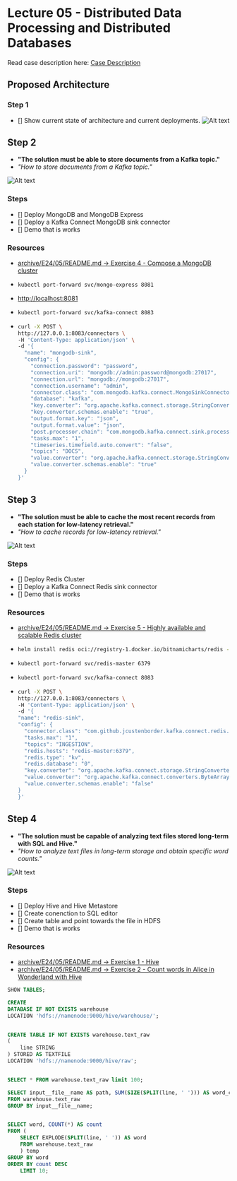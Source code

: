 # Lecture 05 - Distributed Data Processing and Distributed Databases

Read case description here: [Case Description](../README.md)

## Proposed Architecture

### Step 1

- [] Show current state of architecture and current deployments.
![Alt text](images/step01.png)

## Step 2

- **"The solution must be able to store documents from a Kafka topic."**
- *"How to store documents from a Kafka topic."*

![Alt text](images/step02.png)

### Steps

- [] Deploy MongoDB and MongoDB Express
- [] Deploy a Kafka Connect MongoDB sink connector
- [] Demo that is works

### Resources

- [archive/E24/05/README.md -> Exercise 4 - Compose a MongoDB cluster](https://github.com/JakobHviidBDDST/BigDataCourseExercises/tree/main/archive/E24/05/README.md#exercise-4---compose-a-mongodb-cluster)

- ```zsh
  kubectl port-forward svc/mongo-express 8081
  ```

- [http://localhost:8081](http://localhost:8081)

- ```zsh
  kubectl port-forward svc/kafka-connect 8083
  ```

- ```zsh
  curl -X POST \
  http://127.0.0.1:8083/connectors \
  -H 'Content-Type: application/json' \
  -d '{
    "name": "mongodb-sink",
    "config": {
      "connection.password": "password",
      "connection.uri": "mongodb://admin:password@mongodb:27017",
      "connection.url": "mongodb://mongodb:27017",
      "connection.username": "admin",
      "connector.class": "com.mongodb.kafka.connect.MongoSinkConnector",
      "database": "kafka",
      "key.converter": "org.apache.kafka.connect.storage.StringConverter",
      "key.converter.schemas.enable": "true",
      "output.format.key": "json",
      "output.format.value": "json",
      "post.processor.chain": "com.mongodb.kafka.connect.sink.processor.DocumentIdAdder",
      "tasks.max": "1",
      "timeseries.timefield.auto.convert": "false",
      "topics": "DOCS",
      "value.converter": "org.apache.kafka.connect.storage.StringConverter",
      "value.converter.schemas.enable": "true"
    }
  }'
  ```

## Step 3

- **"The solution must be able to cache the most recent records from each station for low-latency retrieval."**
- *"How to cache records for low-latency retrieval."*

![Alt text](images/step03.png)

### Steps

- [] Deploy Redis Cluster
- [] Deploy a Kafka Connect Redis sink connector
- [] Demo that is works

### Resources

- [archive/E24/05/README.md -> Exercise 5 - Highly available and scalable Redis cluster](https://github.com/JakobHviidBDDST/BigDataCourseExercises/tree/main/archive/E24/05/README.md#exercise-5---highly-available-and-scalable-redis-cluster)

- ```zsh
  helm install redis oci://registry-1.docker.io/bitnamicharts/redis --set architecture=standalone --set auth.enabled=false
  ```

- ```zsh
  kubectl port-forward svc/redis-master 6379
  ```

- ```zsh
  kubectl port-forward svc/kafka-connect 8083
  ```

- ```zsh
  curl -X POST \
  http://127.0.0.1:8083/connectors \
  -H 'Content-Type: application/json' \
  -d '{
  "name": "redis-sink",
  "config": {
    "connector.class": "com.github.jcustenborder.kafka.connect.redis.RedisSinkConnector",
    "tasks.max": "1",
    "topics": "INGESTION",
    "redis.hosts": "redis-master:6379",
    "redis.type": "kv", 
    "redis.database": "0",
    "key.converter": "org.apache.kafka.connect.storage.StringConverter",
    "value.converter": "org.apache.kafka.connect.converters.ByteArrayConverter",
    "value.converter.schemas.enable": "false"
  }
  }'
  ```


## Step 4

- **"The solution must be capable of analyzing text files stored long-term with SQL and Hive."**
- *"How to analyze text files in long-term storage and obtain specific word counts."*

![Alt text](images/step04.png)

### Steps

- [] Deploy Hive and Hive Metastore
- [] Create conenction to SQL editor
- [] Create table and point towards the file in HDFS
- [] Demo that is works

### Resources

- [archive/E24/05/README.md -> Exercise 1 - Hive](https://github.com/JakobHviidBDDST/BigDataCourseExercises/tree/main/archive/E24/05/README.md#exercise-1---hive)
- [archive/E24/05/README.md -> Exercise 2 - Count words in Alice in Wonderland with Hive](https://github.com/JakobHviidBDDST/BigDataCourseExercises/tree/main/archive/E24/05/README.md#exercise-2---count-words-in-alice-in-wonderland-with-hive)

```sql
SHOW TABLES;

CREATE
DATABASE IF NOT EXISTS warehouse
LOCATION 'hdfs://namenode:9000/hive/warehouse/';


CREATE TABLE IF NOT EXISTS warehouse.text_raw
(
    line STRING
) STORED AS TEXTFILE
LOCATION 'hdfs://namenode:9000/hive/raw';


SELECT * FROM warehouse.text_raw limit 100;

SELECT input__file__name AS path, SUM(SIZE(SPLIT(line, ' '))) AS word_count
FROM warehouse.text_raw
GROUP BY input__file__name;


SELECT word, COUNT(*) AS count
FROM (
    SELECT EXPLODE(SPLIT(line, ' ')) AS word
    FROM warehouse.text_raw
    ) temp
GROUP BY word
ORDER BY count DESC
    LIMIT 10;
```